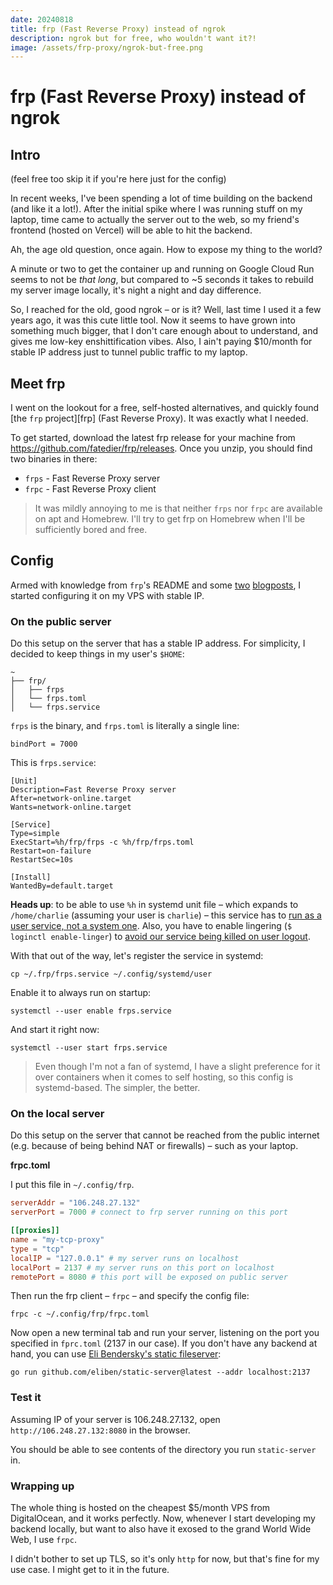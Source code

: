 ```yaml
---
date: 20240818
title: frp (Fast Reverse Proxy) instead of ngrok
description: ngrok but for free, who wouldn't want it?!
image: /assets/frp-proxy/ngrok-but-free.png
---
```


# frp (Fast Reverse Proxy) instead of ngrok

## Intro

(feel free too skip it if you're here just for the config)

In recent weeks, I've been spending a lot of time building on the backend (and
like it a lot!). After the initial spike where I was running stuff on my laptop,
time came to actually the server out to the web, so my friend's frontend (hosted
on Vercel) will be able to hit the backend.

Ah, the age old question, once again. How to expose my thing to the world?

A minute or two to get the container up and running on Google Cloud Run seems to
not be _that long_, but compared to ~5 seconds it takes to rebuild my server
image locally, it's night a night and day difference.

So, I reached for the old, good ngrok – or is it? Well, last time I used it a
few years ago, it was this cute little tool. Now it seems to have grown into
something much bigger, that I don't care enough about to understand, and gives
me low-key enshittification vibes. Also, I ain't paying $10/month for stable IP
address just to tunnel public traffic to my laptop.

## Meet frp

I went on the lookout for a free, self-hosted alternatives, and quickly found
[the `frp` project][frp] (Fast Reverse Proxy). It was exactly what I needed. 

To get started, download the latest frp release for your machine from
https://github.com/fatedier/frp/releases. Once you unzip, you should find two
binaries in there:
- `frps` - Fast Reverse Proxy server
- `frpc` - Fast Reverse Proxy client

> It was mildly annoying to me is that neither `frps` nor `frpc` are available
on apt and Homebrew. I'll try to get frp on Homebrew when I'll be sufficiently
bored and free.

## Config

Armed with knowledge from `frp`'s README and some
[two](https://gabrieltanner.org/blog/port-forwarding-frp)
[blogposts](https://cprimozic.net/notes/posts/self-hosted-ngrok-alternative), I
started configuring it on my VPS with stable IP.

### On the public server

Do this setup on the server that has a stable IP address. For simplicity, I
decided to keep things in my user's `$HOME`:

```
~
├── frp/
│   ├── frps
│   └── frps.toml
│   └── frps.service
```

`frps` is the binary, and `frps.toml` is literally a single line:

```
bindPort = 7000
```

This is `frps.service`:

```
[Unit]
Description=Fast Reverse Proxy server
After=network-online.target
Wants=network-online.target

[Service]
Type=simple
ExecStart=%h/frp/frps -c %h/frp/frps.toml
Restart=on-failure
RestartSec=10s

[Install]
WantedBy=default.target
```

**Heads up**: to be able to use `%h` in systemd unit file – which expands to
`/home/charlie` (assuming your user is `charlie`) – this service has to [run as
a user service, not a system one][systemd_user_vs_system_service]. Also, you
have to enable lingering (`$ loginctl enable-linger`) to [avoid our service
being killed on user logout][systemd_linger].

With that out of the way, let's register the service in systemd:

```
cp ~/.frp/frps.service ~/.config/systemd/user
```

Enable it to always run on startup:

```
systemctl --user enable frps.service
```

And start it right now:

```console
systemctl --user start frps.service
```

> Even though I'm not a fan of systemd, I have a slight preference for it over
> containers when it comes to self hosting, so this config is systemd-based. The
> simpler, the better.

### On the local server

Do this setup on the server that cannot be reached from the public internet
(e.g. because of being behind NAT or firewalls) – such as your laptop.

**frpc.toml**

I put this file in `~/.config/frp`.

```toml
serverAddr = "106.248.27.132"
serverPort = 7000 # connect to frp server running on this port

[[proxies]]
name = "my-tcp-proxy"
type = "tcp"
localIP = "127.0.0.1" # my server runs on localhost
localPort = 2137 # my server runs on this port on localhost
remotePort = 8080 # this port will be exposed on public server
```

Then run the frp client – `frpc` – and specify the config file:

```console
frpc -c ~/.config/frp/frpc.toml
```

Now open a new terminal tab and run your server, listening on the port you
specified in `fprc.toml` (2137 in our case). If you don't have any backend at
hand, you can use [Eli Bendersky's static fileserver][eli_fileserver]:

```console
go run github.com/eliben/static-server@latest --addr localhost:2137
```

### Test it

Assuming IP of your server is 106.248.27.132, open `http://106.248.27.132:8080`
in the browser.

You should be able to see contents of the directory you run `static-server` in.

### Wrapping up

The whole thing is hosted on the cheapest $5/month VPS from DigitalOcean, and it
works perfectly. Now, whenever I start developing my backend locally, but want
to also have it exosed to the grand World Wide Web, I use `frpc`.

I didn't bother to set up TLS, so it's only `http` for now, but that's fine for
my use case. I might get to it in the future.

[systemd_user_vs_system_service]: https://superuser.com/q/853717/721371
[systemd_linger]: https://unix.stackexchange.com/q/521538/417321
[eli_fileserver]: https://eli.thegreenplace.net/2023/static-server-an-http-server-in-go-for-static-content
